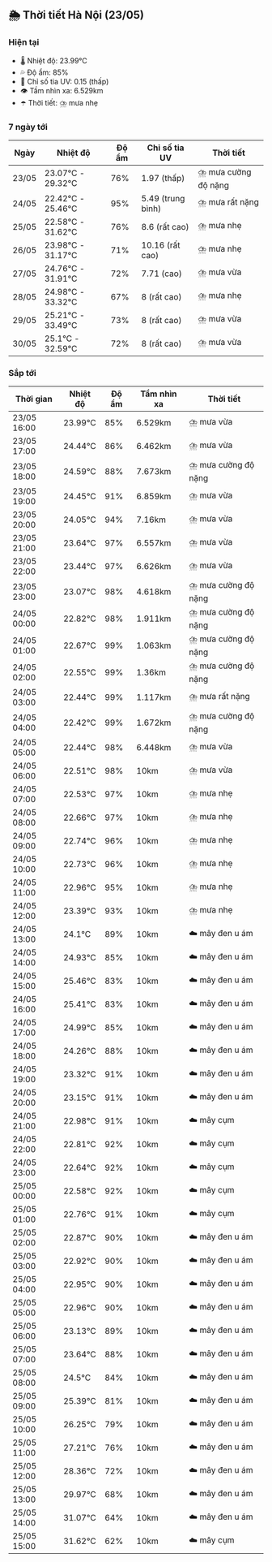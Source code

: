 ## 🌦️ Thời tiết Hà Nội (23/05)

### Hiện tại

- 🌡️ Nhiệt độ: 23.99℃
- 💦 Độ ẩm: 85%
- 🌟 Chỉ số tia UV: 0.15 (thấp)
- 👁️ Tầm nhìn xa: 6.529km
- ☂️ Thời tiết: ⛈️ mưa nhẹ

### 7 ngày tới

| Ngày | Nhiệt độ | Độ ẩm | Chỉ số tia UV | Thời tiết |
| --- | --- | --- | --- | --- |
| 23/05 | 23.07℃ - 29.32℃ | 76% | 1.97 (thấp) | ⛈️ mưa cường độ nặng |
| 24/05 | 22.42℃ - 25.46℃ | 95% | 5.49 (trung bình) | ⛈️ mưa rất nặng |
| 25/05 | 22.58℃ - 31.62℃ | 76% | 8.6 (rất cao) | ⛈️ mưa nhẹ |
| 26/05 | 23.98℃ - 31.17℃ | 71% | 10.16 (rất cao) | ⛈️ mưa nhẹ |
| 27/05 | 24.76℃ - 31.91℃ | 72% | 7.71 (cao) | ⛈️ mưa vừa |
| 28/05 | 24.98℃ - 33.32℃ | 67% | 8 (rất cao) | ⛈️ mưa nhẹ |
| 29/05 | 25.21℃ - 33.49℃ | 73% | 8 (rất cao) | ⛈️ mưa vừa |
| 30/05 | 25.1℃ - 32.59℃ | 72% | 8 (rất cao) | ⛈️ mưa vừa |

### Sắp tới

| Thời gian | Nhiệt độ | Độ ẩm | Tầm nhìn xa | Thời tiết |
| --- | --- | --- | --- | --- |
| 23/05 16:00 | 23.99℃ | 85% | 6.529km | ⛈️ mưa vừa |
| 23/05 17:00 | 24.44℃ | 86% | 6.462km | ⛈️ mưa vừa |
| 23/05 18:00 | 24.59℃ | 88% | 7.673km | ⛈️ mưa cường độ nặng |
| 23/05 19:00 | 24.45℃ | 91% | 6.859km | ⛈️ mưa vừa |
| 23/05 20:00 | 24.05℃ | 94% | 7.16km | ⛈️ mưa vừa |
| 23/05 21:00 | 23.64℃ | 97% | 6.557km | ⛈️ mưa vừa |
| 23/05 22:00 | 23.44℃ | 97% | 6.626km | ⛈️ mưa vừa |
| 23/05 23:00 | 23.07℃ | 98% | 4.618km | ⛈️ mưa cường độ nặng |
| 24/05 00:00 | 22.82℃ | 98% | 1.911km | ⛈️ mưa cường độ nặng |
| 24/05 01:00 | 22.67℃ | 99% | 1.063km | ⛈️ mưa cường độ nặng |
| 24/05 02:00 | 22.55℃ | 99% | 1.36km | ⛈️ mưa cường độ nặng |
| 24/05 03:00 | 22.44℃ | 99% | 1.117km | ⛈️ mưa rất nặng |
| 24/05 04:00 | 22.42℃ | 99% | 1.672km | ⛈️ mưa cường độ nặng |
| 24/05 05:00 | 22.44℃ | 98% | 6.448km | ⛈️ mưa vừa |
| 24/05 06:00 | 22.51℃ | 98% | 10km | ⛈️ mưa vừa |
| 24/05 07:00 | 22.53℃ | 97% | 10km | ⛈️ mưa nhẹ |
| 24/05 08:00 | 22.66℃ | 97% | 10km | ⛈️ mưa nhẹ |
| 24/05 09:00 | 22.74℃ | 96% | 10km | ⛈️ mưa nhẹ |
| 24/05 10:00 | 22.73℃ | 96% | 10km | ⛈️ mưa nhẹ |
| 24/05 11:00 | 22.96℃ | 95% | 10km | ⛈️ mưa nhẹ |
| 24/05 12:00 | 23.39℃ | 93% | 10km | ⛈️ mưa nhẹ |
| 24/05 13:00 | 24.1℃ | 89% | 10km | ☁️ mây đen u ám |
| 24/05 14:00 | 24.93℃ | 85% | 10km | ☁️ mây đen u ám |
| 24/05 15:00 | 25.46℃ | 83% | 10km | ☁️ mây đen u ám |
| 24/05 16:00 | 25.41℃ | 83% | 10km | ☁️ mây đen u ám |
| 24/05 17:00 | 24.99℃ | 85% | 10km | ☁️ mây đen u ám |
| 24/05 18:00 | 24.26℃ | 88% | 10km | ☁️ mây đen u ám |
| 24/05 19:00 | 23.32℃ | 91% | 10km | ☁️ mây đen u ám |
| 24/05 20:00 | 23.15℃ | 91% | 10km | ☁️ mây đen u ám |
| 24/05 21:00 | 22.98℃ | 91% | 10km | ☁️ mây cụm |
| 24/05 22:00 | 22.81℃ | 92% | 10km | ☁️ mây cụm |
| 24/05 23:00 | 22.64℃ | 92% | 10km | ☁️ mây cụm |
| 25/05 00:00 | 22.58℃ | 92% | 10km | ☁️ mây cụm |
| 25/05 01:00 | 22.76℃ | 91% | 10km | ☁️ mây cụm |
| 25/05 02:00 | 22.87℃ | 90% | 10km | ☁️ mây đen u ám |
| 25/05 03:00 | 22.92℃ | 90% | 10km | ☁️ mây đen u ám |
| 25/05 04:00 | 22.95℃ | 90% | 10km | ☁️ mây đen u ám |
| 25/05 05:00 | 22.96℃ | 90% | 10km | ☁️ mây đen u ám |
| 25/05 06:00 | 23.13℃ | 89% | 10km | ☁️ mây đen u ám |
| 25/05 07:00 | 23.64℃ | 88% | 10km | ☁️ mây đen u ám |
| 25/05 08:00 | 24.5℃ | 84% | 10km | ☁️ mây đen u ám |
| 25/05 09:00 | 25.39℃ | 81% | 10km | ☁️ mây đen u ám |
| 25/05 10:00 | 26.25℃ | 79% | 10km | ☁️ mây đen u ám |
| 25/05 11:00 | 27.21℃ | 76% | 10km | ☁️ mây đen u ám |
| 25/05 12:00 | 28.36℃ | 72% | 10km | ☁️ mây đen u ám |
| 25/05 13:00 | 29.97℃ | 68% | 10km | ☁️ mây đen u ám |
| 25/05 14:00 | 31.07℃ | 64% | 10km | ☁️ mây đen u ám |
| 25/05 15:00 | 31.62℃ | 62% | 10km | ☁️ mây cụm |
